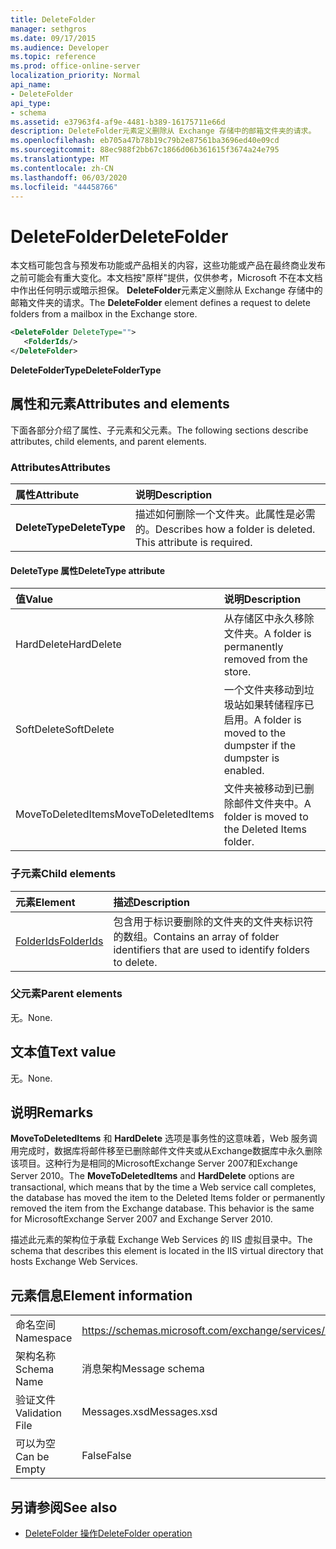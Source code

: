 ```yaml
---
title: DeleteFolder
manager: sethgros
ms.date: 09/17/2015
ms.audience: Developer
ms.topic: reference
ms.prod: office-online-server
localization_priority: Normal
api_name:
- DeleteFolder
api_type:
- schema
ms.assetid: e37963f4-af9e-4481-b389-16175711e66d
description: DeleteFolder元素定义删除从 Exchange 存储中的邮箱文件夹的请求。
ms.openlocfilehash: eb705a47b78b19c79b2e87561ba3696ed40e09cd
ms.sourcegitcommit: 88ec988f2bb67c1866d06b361615f3674a24e795
ms.translationtype: MT
ms.contentlocale: zh-CN
ms.lasthandoff: 06/03/2020
ms.locfileid: "44458766"
---
```

# <a name="deletefolder"></a><span data-ttu-id="d41c1-103">DeleteFolder</span><span class="sxs-lookup"><span data-stu-id="d41c1-103">DeleteFolder</span></span>

<span data-ttu-id="d41c1-104">本文档可能包含与预发布功能或产品相关的内容，这些功能或产品在最终商业发布之前可能会有重大变化。本文档按"原样"提供，仅供参考，Microsoft 不在本文档中作出任何明示或暗示担保。 **DeleteFolder**元素定义删除从 Exchange 存储中的邮箱文件夹的请求。</span><span class="sxs-lookup"><span data-stu-id="d41c1-104">The **DeleteFolder** element defines a request to delete folders from a mailbox in the Exchange store.</span></span> 
  
```XML
<DeleteFolder DeleteType="">
   <FolderIds/>
</DeleteFolder>
```

 <span data-ttu-id="d41c1-105">**DeleteFolderType**</span><span class="sxs-lookup"><span data-stu-id="d41c1-105">**DeleteFolderType**</span></span>
## <a name="attributes-and-elements"></a><span data-ttu-id="d41c1-106">属性和元素</span><span class="sxs-lookup"><span data-stu-id="d41c1-106">Attributes and elements</span></span>

<span data-ttu-id="d41c1-107">下面各部分介绍了属性、子元素和父元素。</span><span class="sxs-lookup"><span data-stu-id="d41c1-107">The following sections describe attributes, child elements, and parent elements.</span></span>
  
### <a name="attributes"></a><span data-ttu-id="d41c1-108">Attributes</span><span class="sxs-lookup"><span data-stu-id="d41c1-108">Attributes</span></span>

|<span data-ttu-id="d41c1-109">**属性**</span><span class="sxs-lookup"><span data-stu-id="d41c1-109">**Attribute**</span></span>|<span data-ttu-id="d41c1-110">**说明**</span><span class="sxs-lookup"><span data-stu-id="d41c1-110">**Description**</span></span>|
|:-----|:-----|
|<span data-ttu-id="d41c1-111">**DeleteType**</span><span class="sxs-lookup"><span data-stu-id="d41c1-111">**DeleteType**</span></span> <br/> |<span data-ttu-id="d41c1-p101">描述如何删除一个文件夹。此属性是必需的。</span><span class="sxs-lookup"><span data-stu-id="d41c1-p101">Describes how a folder is deleted. This attribute is required.</span></span>  <br/> |
   
#### <a name="deletetype-attribute"></a><span data-ttu-id="d41c1-114">DeleteType 属性</span><span class="sxs-lookup"><span data-stu-id="d41c1-114">DeleteType attribute</span></span>

|<span data-ttu-id="d41c1-115">**值**</span><span class="sxs-lookup"><span data-stu-id="d41c1-115">**Value**</span></span>|<span data-ttu-id="d41c1-116">**说明**</span><span class="sxs-lookup"><span data-stu-id="d41c1-116">**Description**</span></span>|
|:-----|:-----|
|<span data-ttu-id="d41c1-117">HardDelete</span><span class="sxs-lookup"><span data-stu-id="d41c1-117">HardDelete</span></span>  <br/> |<span data-ttu-id="d41c1-118">从存储区中永久移除文件夹。</span><span class="sxs-lookup"><span data-stu-id="d41c1-118">A folder is permanently removed from the store.</span></span>  <br/> |
|<span data-ttu-id="d41c1-119">SoftDelete</span><span class="sxs-lookup"><span data-stu-id="d41c1-119">SoftDelete</span></span>  <br/> |<span data-ttu-id="d41c1-120">一个文件夹移动到垃圾站如果转储程序已启用。</span><span class="sxs-lookup"><span data-stu-id="d41c1-120">A folder is moved to the dumpster if the dumpster is enabled.</span></span>  <br/> |
|<span data-ttu-id="d41c1-121">MoveToDeletedItems</span><span class="sxs-lookup"><span data-stu-id="d41c1-121">MoveToDeletedItems</span></span>  <br/> |<span data-ttu-id="d41c1-122">文件夹被移动到已删除邮件文件夹中。</span><span class="sxs-lookup"><span data-stu-id="d41c1-122">A folder is moved to the Deleted Items folder.</span></span>  <br/> |
   
### <a name="child-elements"></a><span data-ttu-id="d41c1-123">子元素</span><span class="sxs-lookup"><span data-stu-id="d41c1-123">Child elements</span></span>

|<span data-ttu-id="d41c1-124">**元素**</span><span class="sxs-lookup"><span data-stu-id="d41c1-124">**Element**</span></span>|<span data-ttu-id="d41c1-125">**描述**</span><span class="sxs-lookup"><span data-stu-id="d41c1-125">**Description**</span></span>|
|:-----|:-----|
|[<span data-ttu-id="d41c1-126">FolderIds</span><span class="sxs-lookup"><span data-stu-id="d41c1-126">FolderIds</span></span>](folderids.md) <br/> |<span data-ttu-id="d41c1-127">包含用于标识要删除的文件夹的文件夹标识符的数组。</span><span class="sxs-lookup"><span data-stu-id="d41c1-127">Contains an array of folder identifiers that are used to identify folders to delete.</span></span>  <br/> |
   
### <a name="parent-elements"></a><span data-ttu-id="d41c1-128">父元素</span><span class="sxs-lookup"><span data-stu-id="d41c1-128">Parent elements</span></span>

<span data-ttu-id="d41c1-129">无。</span><span class="sxs-lookup"><span data-stu-id="d41c1-129">None.</span></span>
  
## <a name="text-value"></a><span data-ttu-id="d41c1-130">文本值</span><span class="sxs-lookup"><span data-stu-id="d41c1-130">Text value</span></span>

<span data-ttu-id="d41c1-131">无。</span><span class="sxs-lookup"><span data-stu-id="d41c1-131">None.</span></span>
  
## <a name="remarks"></a><span data-ttu-id="d41c1-132">说明</span><span class="sxs-lookup"><span data-stu-id="d41c1-132">Remarks</span></span>

<span data-ttu-id="d41c1-p102">**MoveToDeletedItems** 和 **HardDelete** 选项是事务性的这意味着，Web 服务调用完成时，数据库将邮件移至已删除邮件文件夹或从Exchange数据库中永久删除该项目。这种行为是相同的MicrosoftExchange Server 2007和Exchange Server 2010。</span><span class="sxs-lookup"><span data-stu-id="d41c1-p102">The **MoveToDeletedItems** and **HardDelete** options are transactional, which means that by the time a Web service call completes, the database has moved the item to the Deleted Items folder or permanently removed the item from the Exchange database. This behavior is the same for MicrosoftExchange Server 2007 and Exchange Server 2010.</span></span> 
  
<span data-ttu-id="d41c1-135">描述此元素的架构位于承载 Exchange Web Services 的 IIS 虚拟目录中。</span><span class="sxs-lookup"><span data-stu-id="d41c1-135">The schema that describes this element is located in the IIS virtual directory that hosts Exchange Web Services.</span></span>
  
## <a name="element-information"></a><span data-ttu-id="d41c1-136">元素信息</span><span class="sxs-lookup"><span data-stu-id="d41c1-136">Element information</span></span>

|||
|:-----|:-----|
|<span data-ttu-id="d41c1-137">命名空间</span><span class="sxs-lookup"><span data-stu-id="d41c1-137">Namespace</span></span>  <br/> |https://schemas.microsoft.com/exchange/services/2006/messages  <br/> |
|<span data-ttu-id="d41c1-138">架构名称</span><span class="sxs-lookup"><span data-stu-id="d41c1-138">Schema Name</span></span>  <br/> |<span data-ttu-id="d41c1-139">消息架构</span><span class="sxs-lookup"><span data-stu-id="d41c1-139">Message schema</span></span>  <br/> |
|<span data-ttu-id="d41c1-140">验证文件</span><span class="sxs-lookup"><span data-stu-id="d41c1-140">Validation File</span></span>  <br/> |<span data-ttu-id="d41c1-141">Messages.xsd</span><span class="sxs-lookup"><span data-stu-id="d41c1-141">Messages.xsd</span></span>  <br/> |
|<span data-ttu-id="d41c1-142">可以为空</span><span class="sxs-lookup"><span data-stu-id="d41c1-142">Can be Empty</span></span>  <br/> |<span data-ttu-id="d41c1-143">False</span><span class="sxs-lookup"><span data-stu-id="d41c1-143">False</span></span>  <br/> |
   
## <a name="see-also"></a><span data-ttu-id="d41c1-144">另请参阅</span><span class="sxs-lookup"><span data-stu-id="d41c1-144">See also</span></span>

- [<span data-ttu-id="d41c1-145">DeleteFolder 操作</span><span class="sxs-lookup"><span data-stu-id="d41c1-145">DeleteFolder operation</span></span>](deletefolder-operation.md)

